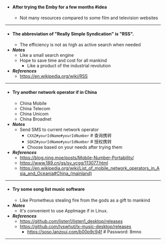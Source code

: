 - #### After trying the Emby for a few months #idea
    - Not many resources compared to some film and television websites
- ---
- #### The abbreviation of "Really Simple Syndication" is "RSS".
    - The efficiency is not as high as active search when needed
- ***Notes***
    - Like a small search engine
    - Hope to save time and cost for all mankind
        - Like a product of the industrial revolution
- ***References***
    - https://en.wikipedia.org/wiki/RSS
- ---
- #### Try another network operator if in China
    - China Mobile
    - China Telecom
    - China Unicom
    - China Broadnet
- ***Notes***
    - Send SMS to current network operator
        - `CXXZ#yourIdName#yourIdNumber` # 查询携转
        - `SQXZ#yourIdName#yourIdNumber` # 授权携转
        - Choose based on your needs after trying them
- ***References***
    - https://blog.ning.moe/posts/Mobile-Number-Portability/
    - https://www.189.cn/gs/sy_ycgg/113077.html
    - https://en.wikipedia.org/wiki/List_of_mobile_network_operators_in_Asia_and_Oceania#China_(mainland)
- ---
- #### Try some song list music software
    - Like Prometheus stealing fire from the gods as a gift to mankind
- ***Notes***
    - It's convenient to use AppImage if in Linux.
- ***References***
    - https://github.com/listen1/listen1_desktop/releases
    - https://github.com/lyswhut/lx-music-desktop/releases
        - https://soso.lanzouj.com/b00p9c94f # Password: 8mno
- ---
